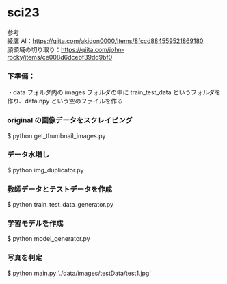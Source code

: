 # sci23

参考  
綾鷹 AI：https://qiita.com/akidon0000/items/8fccd884559521869180  
顔領域の切り取り：https://qiita.com/john-rocky/items/ce008d6dcebf39dd9bf0

### 下準備：

・data フォルダ内の images フォルダの中に train_test_data というフォルダを作り、data.npy という空のファイルを作る

### original の画像データをスクレイピング

$ python get_thumbnail_images.py

### データ水増し

$ python img_duplicator.py

### 教師データとテストデータを作成

$ python train_test_data_generator.py

### 学習モデルを作成

$ python model_generator.py

### 写真を判定

$ python main.py './data/images/testData/test1.jpg'
